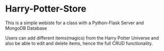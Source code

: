 # Harry-Potter-Store


This is a simple webiste for a class with a Python-Flask Server and MongoDB Database

Users can add different items(magics) from the Harry Potter Universe and also be able to edit and delete items, hence 
the full CRUD functionality.

